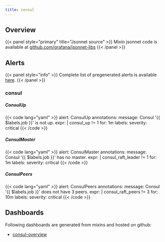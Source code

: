 ```yaml
---
title: consul
---
```


## Overview



{{< panel style="primary" title="Jsonnet source" >}}
Mixin jsonnet code is available at [github.com/grafana/jsonnet-libs](https://github.com/grafana/jsonnet-libs/tree/master/consul-mixin)
{{< /panel >}}

## Alerts

{{< panel style="info" >}}
Complete list of pregenerated alerts is available [here](https://github.com/cloudalchemy/mixins/blob/master/manifests/consul/alerts.yaml).
{{< /panel >}}

### consul

##### ConsulUp

{{< code lang="yaml" >}}
alert: ConsulUp
annotations:
  message: Consul '{{ $labels.job }}' is not up.
expr: |
  consul_up != 1
for: 1m
labels:
  severity: critical
{{< /code >}}
 
##### ConsulMaster

{{< code lang="yaml" >}}
alert: ConsulMaster
annotations:
  message: Consul '{{ $labels.job }}' has no master.
expr: |
  consul_raft_leader != 1
for: 1m
labels:
  severity: critical
{{< /code >}}
 
##### ConsulPeers

{{< code lang="yaml" >}}
alert: ConsulPeers
annotations:
  message: Consul '{{ $labels.job }}' does not have 3 peers.
expr: |
  consul_raft_peers != 3
for: 10m
labels:
  severity: critical
{{< /code >}}
 
## Dashboards
Following dashboards are generated from mixins and hosted on github:


- [consul-overview](https://github.com/cloudalchemy/mixins/blob/master/manifests/consul/dashboards/consul-overview.json)
